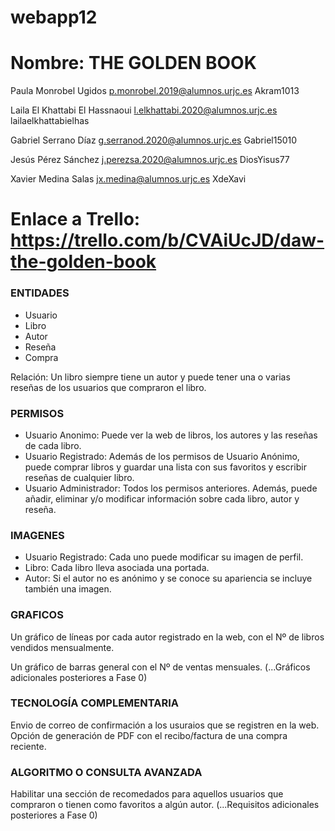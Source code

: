 # webapp12

# Nombre: THE GOLDEN BOOK

Paula Monrobel Ugidos           p.monrobel.2019@alumnos.urjc.es     Akram1013

Laila El Khattabi El Hassnaoui	l.elkhattabi.2020@alumnos.urjc.es   lailaelkhattabielhas

Gabriel Serrano Díaz            g.serranod.2020@alumnos.urjc.es     Gabriel15010

Jesús Pérez Sánchez             j.perezsa.2020@alumnos.urjc.es      DiosYisus77

Xavier Medina Salas             jx.medina@alumnos.urjc.es           XdeXavi

# Enlace a Trello: https://trello.com/b/CVAiUcJD/daw-the-golden-book

### ENTIDADES

* Usuario
* Libro
* Autor
* Reseña
* Compra

Relación: Un libro siempre tiene un autor y puede tener una o varias reseñas de los usuarios que compraron el libro.

### PERMISOS

* Usuario Anonimo: Puede ver la web de libros, los autores y las reseñas de cada libro. 
* Usuario Registrado: Además de los permisos de Usuario Anónimo, puede comprar libros y guardar una lista con sus favoritos y escribir reseñas de cualquier libro.
* Usuario Administrador: Todos los permisos anteriores. Además, puede añadir, eliminar y/o modificar información sobre cada libro, autor y reseña.

### IMAGENES

* Usuario Registrado: Cada uno puede modificar su imagen de perfil.
* Libro: Cada libro lleva asociada una portada.
* Autor: Si el autor no es anónimo y se conoce su apariencia se incluye también una imagen.

### GRAFICOS

Un gráfico de líneas por cada autor registrado en la web, con el Nº de libros vendidos mensualmente.

Un gráfico de barras general con el Nº de ventas mensuales. 
(...Gráficos adicionales posteriores a Fase 0)


### TECNOLOGÍA COMPLEMENTARIA

Envio de correo de confirmación a los usuraios que se registren en la web.
Opción de generación de PDF con el recibo/factura de una compra reciente.

### ALGORITMO O CONSULTA AVANZADA

Habilitar una sección de recomedados para aquellos usuarios que compraron o tienen como favoritos a algún autor.
(...Requisitos adicionales posteriores a Fase 0)





